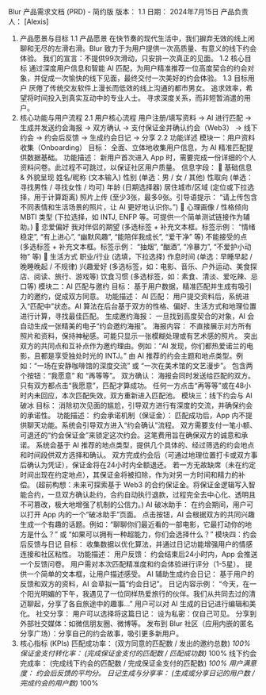 Blur 产品需求文档 (PRD) - 简约版
版本： 1.1
日期： 2024年7月15日
产品负责人： [Alexis]

1. 产品愿景与目标
1.1 产品愿景
在快节奏的现代生活中，我们摒弃无效的线上闲聊和无尽的左滑右滑。Blur 致力于为用户提供一次高质量、有意义的线下约会体验。
我们的宣言：不提供99次滑动，只安排一次真正的见面。
1.2 核心目标
通过深度用户信息和智能 AI 匹配，为用户精准推荐一位高度契合的约会对象，并促成一次愉快的线下见面，最终交付一次美好的约会体验。
1.3 目标用户
厌倦了传统交友软件上漫长而低效的线上沟通的都市男女。
追求效率，希望将时间投入到真实互动中的专业人士。
寻求深度关系，而非短暂消遣的用户。
2. 核心功能与用户流程
2.1 用户核心流程
用户注册/填写资料 -> AI 进行匹配 -> 生成并发送约会海报 -> 双方确认 -> 支付保证金并确认约会（Web3） -> 线下约会 -> 约会后反馈 -> 生成约会日记 -> 分享
2.2 功能详述
模块一：用户资料收集（Onboarding）
目标： 全面、立体地收集用户信息，为 AI 精准匹配提供数据基础。
功能描述：
新用户首次进入 App 时，需要完成一份详细的个人资料问卷。此过程不可跳过，以保证社区用户质量。
信息字段：
📸 基础信息 & 外貌呈现
姓名/昵称 (文本输入)
性别 (单选：男 / 女 / 其他)
性取向 (单选：寻找男性 / 寻找女性 / 均可)
年龄 (日期选择器)
居住城市/区域 (定位或下拉选择，用于计算距离)
照片上传 (至少3张，最多9张。引导语提示： “请上传包含不同表情和生活场景的照片，让 AI 更好地认识你。”)
🧠 心理画像 / 性格倾向
MBTI 类型 (下拉选择，如 INTJ, ENFP 等。可提供一个简单测试链接作为辅助。)
💌 恋爱偏好
我对伴侣的期望 (多选标签 + 补充文本框。标签示例： “情绪稳定”, “有上进心”, “幽默风趣”, “能陪伴我成长”, “爱干净” 等)
不能接受的点 (多选标签 + 补充文本框。标签示例： “抽烟”, “酗酒”, “冷暴力”, “不爱护小动物” 等)
💼 生活方式
职业/行业 (选填，下拉选择)
作息时间 (单选：早睡早起 / 晚睡晚起 / 不规律)
兴趣爱好 (多选标签，如：电影、音乐、户外运动、美食探店、阅读、旅行、游戏等)
饮食习惯 (多选标签，如：素食、清淡、爱吃辣、忌口等)
模块二：AI 匹配与邀约
目标： 基于用户数据，精准匹配并生成有吸引力的邀约，促成双方同意。
功能描述：
AI 匹配： 用户提交资料后，系统进入“匹配中”状态。AI 算法在后台基于双方的性格、偏好、生活方式和地理位置进行计算，寻找最佳匹配。
生成邀约海报：
一旦找到高度契合的对象，AI 会自动生成一张精美的电子“约会邀约海报”。
海报内容：
不直接展示对方所有照片和资料，保持神秘感。可能只显示一张模糊处理或有艺术感的照片。
突出双方的共同点和互补点作为邀约理由。例如：“AI 发现，你们都热爱诺兰的电影，且都是享受独处时光的 INTJ。”
由 AI 推荐的约会主题和地点类型。例如：“一场在安静咖啡馆的深度交流” 或 “一次在美术馆的文艺漫步”。
包含两个按钮：“我愿意” 和 “再等等”。
双方确认：
海报会同时发送给匹配的双方。
只有双方都点击“我愿意”，匹配才算成功。
任何一方点击“再等等”或在48小时内未回应，本次匹配失效，双方重新进入匹配池。
模块三：线下约会与 AI 破冰
目标： 消除初次见面的尴尬，引导双方进行有深度的交流，并确保约会的承诺性。
功能描述：
约会承诺机制（保证金）：
匹配成功后，App 内不提供聊天功能。系统会引导双方进入“约会确认”流程。
双方需要支付一笔小额、可退还的“约会保证金”来锁定这次约会。这笔费用旨在确保双方的诚意和承诺。
系统会基于 AI 推荐的地点类型，提供几个具体的、经过筛选的约会地点和时间段供双方选择和确认。
双方完成约会后（可通过地理位置打卡或双方事后确认为凭证），保证金将在24小时内全额退还。
若一方无故缺席（未在约定时间出现在约定地点），其保证金将被扣除，作为对另一方时间和精力的补偿。
(超前构想：未来可探索基于 Web3 的合约保证金。将保证金逻辑写入智能合约，一旦双方确认赴约，合约自动执行退款，过程完全去中心化、透明且不可篡改，极大地增强了机制的公信力。)
AI 破冰助手：
在约会期间，用户可以打开 App 内的一个“破冰助手”页面。
点击按钮，AI 会根据双方的共同兴趣生成一个有趣的话题。例如：“聊聊你们最近看的一部电影，它最打动你的地方是什么？” 或 “如果可以拥有一种超能力，你们会选择什么？”
模块四：约会后反馈与日记
目标： 收集数据以优化算法，并通过日记功能增强用户的情感连接和社区粘性。
功能描述：
用户反馈：
约会结束后24小时内，App 会推送一个反馈问卷。
用户需对本次匹配精准度和约会体验进行评分（1-5星）。
提供一个简单的文本框，让用户描述感受。
AI 辅助生成约会日记：
基于用户的反馈和双方的资料，AI 会草拟一篇“约会日记”。
日记内容示例： “今天，在一个阳光明媚的下午，我遇见了一位同样热爱旅行的伙伴。我们从共同去过的清迈聊起，分享了各自旅途中的趣事...”
用户可以对 AI 生成的日记进行编辑和美化。
社交分享：
用户可以选择将这篇日记：
设为私密：仅自己可见。
分享到外部社交媒体：如微信朋友圈、微博等。
发布到 Blur 社区（应用内嵌的匿名分享广场）：分享自己的约会故事，吸引更多新用户。
3. 核心指标 (KPIs)
匹配成功率： (双方同意的匹配数 / 发出的邀约总数) *100%
保证金支付转化率： (完成保证金支付的匹配数 / 匹配成功数)* 100%
线下约会完成率： (完成线下约会的匹配数 / 完成保证金支付的匹配数) *100%
用户满意度： 约会后反馈的平均分。
日记生成与分享率： (生成或分享日记的用户数 / 完成约会的用户数)* 100%
